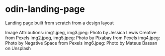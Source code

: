 # odin-landing-page
Landing page built from scratch from a design layout 

Image Attributions: 
img1.jpeg, img3.jpeg: Photo by Jessica Lewis Creative from Pexels
img2.jpeg, img5.jpeg: Photo by Pixabay from Pexels
img4.jpeg: Photo by Negative Space from Pexels
img6.jpeg: Photo by Mateus Bassan on Unsplash